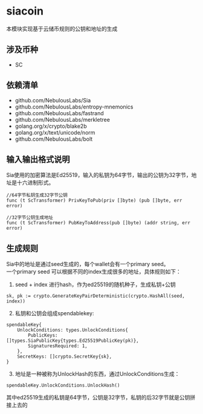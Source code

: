 # siacoin

本模块实现基于云储币规则的公钥和地址的生成

## 涉及币种
- SC

## 依赖清单
- github.com/NebulousLabs/Sia
- github.com/NebulousLabs/entropy-mnemonics
- github.com/NebulousLabs/fastrand
- github.com/NebulousLabs/merkletree
- golang.org/x/crypto/blake2b
- golang.org/x/text/unicode/norm
- github.com/NebulousLabs/bolt

## 输入输出格式说明

Sia使用的加密算法是Ed25519，输入的私钥为64字节，输出的公钥为32字节，地址是十六进制形式。

```golang
//64字节私钥生成32字节公钥
func (t ScTransformer) PrivKeyToPub(priv []byte) (pub []byte, err error)
```
```golang
//32字节公钥生成地址
func (t ScTransformer) PubKeyToAddress(pub []byte) (addr string, err error)
```

## 生成规则

Sia中的地址是通过seed生成的，每个wallet会有一个primary seed。  
一个primary seed 可以根据不同的index生成很多的地址，具体规则如下：

1. seed + index 进行hash，作为ed25519的随机种子，生成私钥+公钥

```
sk, pk := crypto.GenerateKeyPairDeterministic(crypto.HashAll(seed, index))
```

2. 私钥和公钥会组成spendablekey:

```
spendableKey{
	UnlockConditions: types.UnlockConditions{
		PublicKeys:         []types.SiaPublicKey{types.Ed25519PublicKey(pk)},
		SignaturesRequired: 1,
	},
	SecretKeys: []crypto.SecretKey{sk},
}
```

3. 地址是一种被称为UnlockHash的东西，通过UnlockConditions生成：

```
spendableKey.UnlockConditions.UnlockHash()
```

其中ed25519生成的私钥是64字节，公钥是32字节，私钥的后32字节就是公钥拼接上去的
